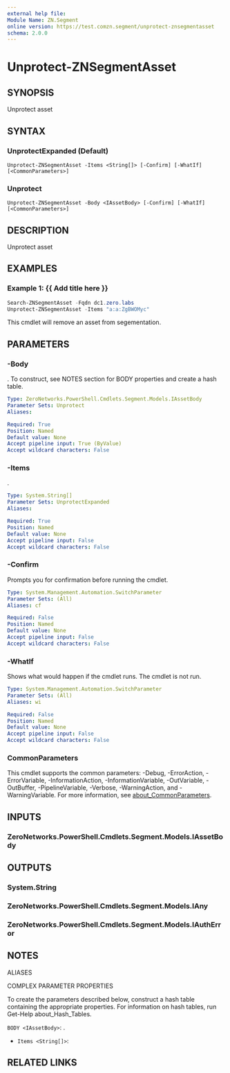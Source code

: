 ```yaml
---
external help file:
Module Name: ZN.Segment
online version: https://test.comzn.segment/unprotect-znsegmentasset
schema: 2.0.0
---
```


# Unprotect-ZNSegmentAsset

## SYNOPSIS
Unprotect asset

## SYNTAX

### UnprotectExpanded (Default)
```
Unprotect-ZNSegmentAsset -Items <String[]> [-Confirm] [-WhatIf] [<CommonParameters>]
```

### Unprotect
```
Unprotect-ZNSegmentAsset -Body <IAssetBody> [-Confirm] [-WhatIf] [<CommonParameters>]
```

## DESCRIPTION
Unprotect asset

## EXAMPLES

### Example 1: {{ Add title here }}
```powershell
Search-ZNSegmentAsset -Fqdn dc1.zero.labs
Unprotect-ZNSegmentAsset -Items "a:a:ZgBWOMyc"
```

This cmdlet will remove an asset from segementation.

## PARAMETERS

### -Body
.
To construct, see NOTES section for BODY properties and create a hash table.

```yaml
Type: ZeroNetworks.PowerShell.Cmdlets.Segment.Models.IAssetBody
Parameter Sets: Unprotect
Aliases:

Required: True
Position: Named
Default value: None
Accept pipeline input: True (ByValue)
Accept wildcard characters: False
```

### -Items
.

```yaml
Type: System.String[]
Parameter Sets: UnprotectExpanded
Aliases:

Required: True
Position: Named
Default value: None
Accept pipeline input: False
Accept wildcard characters: False
```

### -Confirm
Prompts you for confirmation before running the cmdlet.

```yaml
Type: System.Management.Automation.SwitchParameter
Parameter Sets: (All)
Aliases: cf

Required: False
Position: Named
Default value: None
Accept pipeline input: False
Accept wildcard characters: False
```

### -WhatIf
Shows what would happen if the cmdlet runs.
The cmdlet is not run.

```yaml
Type: System.Management.Automation.SwitchParameter
Parameter Sets: (All)
Aliases: wi

Required: False
Position: Named
Default value: None
Accept pipeline input: False
Accept wildcard characters: False
```

### CommonParameters
This cmdlet supports the common parameters: -Debug, -ErrorAction, -ErrorVariable, -InformationAction, -InformationVariable, -OutVariable, -OutBuffer, -PipelineVariable, -Verbose, -WarningAction, and -WarningVariable. For more information, see [about_CommonParameters](http://go.microsoft.com/fwlink/?LinkID=113216).

## INPUTS

### ZeroNetworks.PowerShell.Cmdlets.Segment.Models.IAssetBody

## OUTPUTS

### System.String

### ZeroNetworks.PowerShell.Cmdlets.Segment.Models.IAny

### ZeroNetworks.PowerShell.Cmdlets.Segment.Models.IAuthError

## NOTES

ALIASES

COMPLEX PARAMETER PROPERTIES

To create the parameters described below, construct a hash table containing the appropriate properties. For information on hash tables, run Get-Help about_Hash_Tables.


`BODY <IAssetBody>`: .
  - `Items <String[]>`: 

## RELATED LINKS

